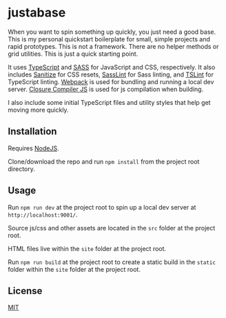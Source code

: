 # justabase
When you want to spin something up quickly, you just need a good base. This is my personal quickstart boilerplate for small, simple projects and rapid prototypes. This is not a framework. There are no helper methods or grid utilities. This is just a quick starting point.

It uses [TypeScript](https://github.com/Microsoft/TypeScript) and [SASS](http://sass-lang.com/) for JavaScript and CSS, respectively. It also includes [Sanitize](https://github.com/jonathantneal/sanitize.css) for CSS resets, [SassLint](https://github.com/sasstools/sass-lint) for Sass linting, and [TSLint](https://github.com/palantir/tslint) for TypeScript linting. [Webpack](https://github.com/webpack/webpack) is used for bundling and running a local dev server. [Closure Compiler JS](https://github.com/google/closure-compiler-js) is used for js compilation when building.

I also include some initial TypeScript files and utility styles that help get moving more quickly.

## Installation
Requires [NodeJS](https://nodejs.org).

Clone/download the repo and run `npm install` from the project root directory.

## Usage
Run `npm run dev` at the project root to spin up a local dev server at `http://localhost:9001/`.

Source js/css and other assets are located in the `src` folder at the project root.

HTML files live within the `site` folder at the project root.

Run `npm run build` at the project root to create a static build in the `static` folder within the `site` folder at the project root.

## License
[MIT](http://www.opensource.org/licenses/mit-license.php)